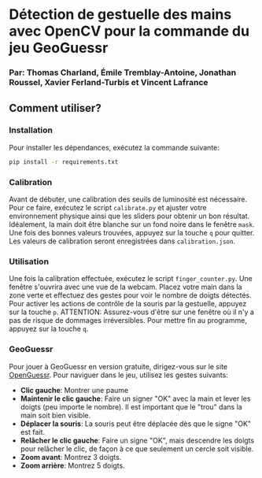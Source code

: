 # Détection de gestuelle des mains avec OpenCV pour la commande du jeu GeoGuessr
### Par: Thomas Charland, Émile Tremblay-Antoine, Jonathan Roussel, Xavier Ferland-Turbis et Vincent Lafrance

## Comment utiliser?

### Installation
Pour installer les dépendances, exécutez la commande suivante:
```bash
pip install -r requirements.txt
```

### Calibration
Avant de débuter, une calibration des seuils de luminosité est nécessaire. Pour ce faire, exécutez le script `calibrate.py` et ajuster votre environnement physique ainsi que les sliders pour obtenir un bon résultat. Idéalement, la main doit être blanche sur un fond noire dans le fenêtre `mask`. Une fois des bonnes valeurs trouvées, appuyez sur la touche `q` pour quitter. Les valeurs de calibration seront enregistrées dans `calibration.json`.

### Utilisation
Une fois la calibration effectuée, exécutez le script `finger_counter.py`. Une fenêtre s'ouvrira avec une vue de la webcam. Placez votre main dans la zone verte et effectuez des gestes pour voir le nombre de doigts détectés. Pour activer les actions de contrôle de la souris par la gestuelle, appuyez sur la touche `p`. ATTENTION: Assurez-vous d'être sur une fenêtre où il n'y a pas de risque de dommages irréversibles. Pour mettre fin au programme, appuyez sur la touche `q`.

### GeoGuessr
Pour jouer à GeoGuessr en version gratuite, dirigez-vous sur le site [OpenGuessr](https://openguessr.com/). Pour naviguer dans le jeu, utilisez les gestes suivants:
- **Clic gauche**: Montrer une paume
- **Maintenir le clic gauche**: Faire un signer "OK" avec la main et lever les doigts (peu importe le nombre). Il est important que le "trou" dans la main soit bien visible.
- **Déplacer la souris**: La souris peut être déplacée dès que le signe "OK" est fait.
- **Relâcher le clic gauche**: Faire un signe "OK", mais descendre les doigts pour relâcher le clic, de façon à ce que seulement un cercle soit visible.
- **Zoom avant**: Montrez 3 doigts.
- **Zoom arrière**: Montrez 5 doigts.

